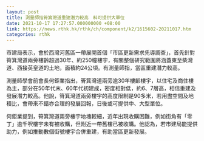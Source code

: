 ```yaml
---
layout: post
title: 測量師指筲箕灣道重建潛力較高　料可提供大單位
date: 2021-10-17 17:27:57.000000000 +08:00
link: https://news.rthk.hk/rthk/ch/component/k2/1615602-20211017.htm
categories: rthk
---
```


市建局表示，會於西灣河舊區一帶展開首個「市區更新需求先導調查」，首先針對筲箕灣道兩旁樓齡超過30年、約250幢樓宇，有關整個研究範圍將涵蓋東至柴灣道、西接英皇道的土地，面積約24公頃。有測量師指，當區重建潛力較高。

測量師學會前會長何鉅業指出，筲箕灣道兩旁逾30年樓齡樓宇，以住宅及商住樓為主，部分在50年代末、60年代初建成，密度相對低，約6、7層高，相信重建及發展潛力較高。他說，筲箕灣道兩旁樓宇的高度限制是90多米，若用盡空間及地積比，會帶來不錯亦合理的發展回報，日後或可提供中、大型單位。

何鉅業提到，筲箕灣道兩旁樓宇地塊較細，近年出現收購困難，例如街角有「零丁」逾千呎樓宇未有被收購，但附近一帶舊樓已被收購。他認為，若市建局能提供助力，例如推動數個街號樓宇合併重建，有助當區更新發展。

